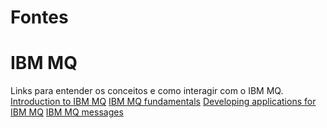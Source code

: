 # Fontes

# IBM MQ
Links para entender os conceitos e como interagir com o IBM MQ.
[Introduction to IBM MQ](https://www.ibm.com/docs/en/ibm-mq/9.4?topic=mq-introduction)
[IBM MQ fundamentals](https://developer.ibm.com/articles/mq-fundamentals/)
[Developing applications for IBM MQ](https://www.ibm.com/docs/en/ibm-mq/9.4?topic=mq-developing-applications)
[IBM MQ messages](https://www.ibm.com/docs/en/ibm-mq/9.4?topic=concepts-mq-messages)